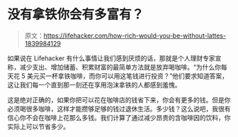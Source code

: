 # 没有拿铁你会有多富有？

> 原文：<https://lifehacker.com/how-rich-would-you-be-without-lattes-1839984129>

如果说在 Lifehacker 有什么事情让我们感到厌烦的话，那就是个人理财专家宣称，减少支出、增加储蓄、积累财富的最简单方法就是放弃喝咖啡。“为什么你每天花 5 美元买一杯拿铁咖啡，而你可以用这笔钱进行投资？”他们要求知道答案，这让我们每一个直到那一刻还在享用泡沫拿铁的人都感到羞愧。

这是绝对正确的，如果你把可以花在咖啡店的钱省下来，你会有更多的钱。但是你必须喝很多咖啡，这样才能攒够足够的钱过退休生活。多少钱？这么说吧，我很有信心你不会在咖啡上花那么多钱。我们计算了通过减少昂贵的含咖啡因的饮料，你实际上可以节省多少。